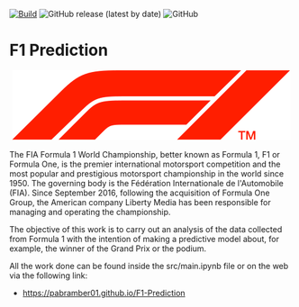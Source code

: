 [![Build](https://github.com/pabramber01/F1-Prediction/actions/workflows/build.yml/badge.svg?branch=main)](https://github.com/pabramber01/F1-Prediction/actions/workflows/build.yml)
![GitHub release (latest by date)](https://img.shields.io/github/v/release/pabramber01/F1-Prediction)
![GitHub](https://img.shields.io/github/license/pabramber01/F1-Prediction)

# F1 Prediction

<p align="center">
  <img src="gh-pages/logo.png" alt="logo">
</p>

The FIA Formula 1 World Championship, better known as Formula 1, F1 or Formula One, is the premier international motorsport competition and the most popular and prestigious motorsport championship in the world since 1950. The governing body is the Fédération Internationale de l'Automobile (FIA). Since September 2016, following the acquisition of Formula One Group, the American company Liberty Media has been responsible for managing and operating the championship.

The objective of this work is to carry out an analysis of the data collected from Formula 1 with the intention of making a predictive model about, for example, the winner of the Grand Prix or the podium.

All the work done can be found inside the src/main.ipynb file or on the web via the following link:

- https://pabramber01.github.io/F1-Prediction

